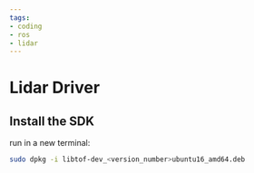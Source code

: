 ```yaml
---
tags:
- coding
- ros
- lidar
---
```

# Lidar Driver
## Install the SDK

run in a new terminal:

``` bash
sudo dpkg -i libtof-dev_<version_number>ubuntu16_amd64.deb
```
